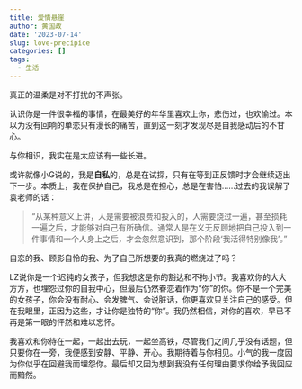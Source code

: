 ```yaml
---
title: 爱情悬崖
author: 黄国政
date: '2023-07-14'
slug: love-precipice
categories: []
tags:
  - 生活
---
```


真正的温柔是对不打扰的不声张。

<!--more-->

认识你是一件很幸福的事情，在最美好的年华里喜欢上你，悲伤过，也欢愉过。本以为没有回响的单恋只有漫长的痛苦，直到这一刻才发现尽是自我感动后的不甘心。

与你相识，我实在是太应该有一些长进。

或许就像小G说的，我是**自私**的，总是在试探，只有在等到正反馈时才会继续迈出下一步。本质上，我在保护自己，我总是在担心，总是在害怕……过去的我误解了袁老师的话：

> “从某种意义上讲，人是需要被浪费和投入的，人需要烧过一遍，甚至损耗一遍之后，才能够对自己有所确信。通常人是在义无反顾地把自己投入到一件事情和一个人身上之后，才会忽然意识到，那个阶段‘我活得特别像我’。”

自恋的我、顾影自怜的我、为了自己所想要的我真的燃烧过了吗？

LZ说你是一个迟钝的女孩子，但我想这是你的豁达和不拘小节。我喜欢你的大大方方，也埋怨过你的自我中心，但最后仍然眷恋着作为“你”的你。你不是一个完美的女孩子，你会没有耐心、会发脾气、会说脏话，你更喜欢只关注自己的感受。但在我眼里，正因为这些，才让你是独特的“你”。我仍然相信，对你的喜欢，早已不再是第一眼的怦然和难以忘怀。

我喜欢和你待在一起，一起出去玩，一起坐高铁，尽管我们之间几乎没有话题，但只要你在一旁，我便感到安静、平静、开心。我期待着与你相见。小气的我一度因为你似乎在回避我而埋怨你。最后却又因为想到我没有任何理由要求你给予我回应而黯然。